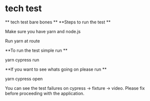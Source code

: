 # tech test
** tech test bare bones
**
**Steps to run the test
**

Make sure you have yarn and node.js

Run yarn at route

**To run the test simple run
**

yarn cypress run

**If you want to see whats going on please run
**

yarn cypress open

You can see the test failures on cypress -> fixture -> video. Please fix before proceeding with the application.
